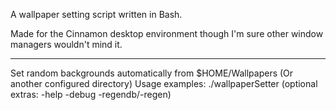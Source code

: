A wallpaper setting script written in Bash.

Made for the Cinnamon desktop environment though I'm sure other window managers wouldn't mind it.

---------------------------------------------------------------

Set random backgrounds automatically from $HOME/Wallpapers (Or another configured directory)
Usage examples:
./wallpaperSetter (optional extras: -help -debug -regendb/-regen)
